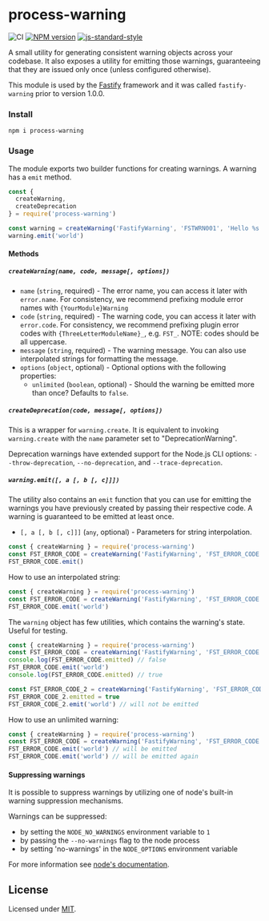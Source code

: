 # process-warning

![CI](https://github.com/fastify/process-warning/workflows/CI/badge.svg)
[![NPM version](https://img.shields.io/npm/v/process-warning.svg?style=flat)](https://www.npmjs.com/package/process-warning)
[![js-standard-style](https://img.shields.io/badge/code%20style-standard-brightgreen.svg?style=flat)](https://standardjs.com/)

A small utility for generating consistent warning objects across your codebase.
It also exposes a utility for emitting those warnings, guaranteeing that they are issued only once (unless configured otherwise).

This module is used by the [Fastify](https://fastify.io) framework and it was called `fastify-warning` prior to version 1.0.0.

### Install

```
npm i process-warning
```

### Usage

The module exports two builder functions for creating warnings. A warning has a `emit` method.

```js
const {
  createWarning,
  createDeprecation
} = require('process-warning')

const warning = createWarning('FastifyWarning', 'FSTWRN001', 'Hello %s', { unlimited: true })
warning.emit('world')
```

#### Methods

##### `createWarning(name, code, message[, options])`

- `name` (`string`, required) - The error name, you can access it later with
`error.name`. For consistency, we recommend prefixing module error names
with `{YourModule}Warning`
- `code` (`string`, required) - The warning code, you can access it later with
`error.code`. For consistency, we recommend prefixing plugin error codes with
`{ThreeLetterModuleName}_`, e.g. `FST_`. NOTE: codes should be all uppercase.
- `message` (`string`, required) - The warning message. You can also use
interpolated strings for formatting the message.
- `options` (`object`, optional) - Optional options with the following
properties:
  + `unlimited` (`boolean`, optional) - Should the warning be emitted more than
  once? Defaults to `false`.


##### `createDeprecation(code, message[, options])`

This is a wrapper for `warning.create`. It is equivalent to invoking
`warning.create` with the `name` parameter set to "DeprecationWarning".

Deprecation warnings have extended support for the Node.js CLI options:
`--throw-deprecation`, `--no-deprecation`, and `--trace-deprecation`.

##### `warning.emit([, a [, b [, c]]])`

The utility also contains an `emit` function that you can use for emitting the
warnings you have previously created by passing their respective code.
A warning is guaranteed to be emitted at least once.

- `[, a [, b [, c]]]` (`any`, optional) - Parameters for string interpolation.

```js
const { createWarning } = require('process-warning')
const FST_ERROR_CODE = createWarning('FastifyWarning', 'FST_ERROR_CODE', 'message')
FST_ERROR_CODE.emit()
```

How to use an interpolated string:
```js
const { createWarning } = require('process-warning')
const FST_ERROR_CODE = createWarning('FastifyWarning', 'FST_ERROR_CODE', 'Hello %s')
FST_ERROR_CODE.emit('world')
```

The `warning` object has few utilities, which contains the warning's state. Useful for testing.
```js
const { createWarning } = require('process-warning')
const FST_ERROR_CODE = createWarning('FastifyWarning', 'FST_ERROR_CODE', 'Hello %s')
console.log(FST_ERROR_CODE.emitted) // false
FST_ERROR_CODE.emit('world')
console.log(FST_ERROR_CODE.emitted) // true

const FST_ERROR_CODE_2 = createWarning('FastifyWarning', 'FST_ERROR_CODE_2', 'Hello %s')
FST_ERROR_CODE_2.emitted = true
FST_ERROR_CODE_2.emit('world') // will not be emitted
```

How to use an unlimited warning:
```js
const { createWarning } = require('process-warning')
const FST_ERROR_CODE = createWarning('FastifyWarning', 'FST_ERROR_CODE', 'Hello %s', { unlimited: true })
FST_ERROR_CODE.emit('world') // will be emitted
FST_ERROR_CODE.emit('world') // will be emitted again
```

#### Suppressing warnings

It is possible to suppress warnings by utilizing one of node's built-in warning suppression mechanisms.

Warnings can be suppressed:

- by setting the `NODE_NO_WARNINGS` environment variable to `1`
- by passing the `--no-warnings` flag to the node process
- by setting 'no-warnings' in the `NODE_OPTIONS` environment variable

For more information see [node's documentation](https://nodejs.org/api/cli.html).

## License

Licensed under [MIT](./LICENSE).
